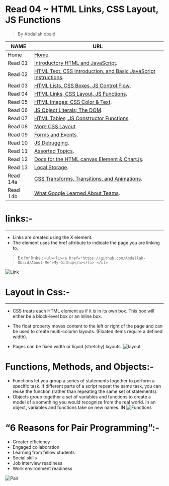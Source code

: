 # Read 04 ~ HTML Links, CSS Layout, JS Functions
> By Abdallah obaid

**NAME** | **URL**
------------------ | -------------
Home    | [Home](https://abdallah-obaid.github.io/reading-notes/).
 Read 01     | [Introductory HTML and JavaScript](https://abdallah-obaid.github.io/reading-notes/class-01).
 Read 02     | [HTML Text, CSS Introduction, and Basic JavaScript Instructions](https://abdallah-obaid.github.io/reading-notes/class-02).
 Read 03     | [HTML Lists, CSS Boxes, JS Control Flow](https://abdallah-obaid.github.io/reading-notes/class-03).
 Read 04     | [HTML Links, CSS Layout, JS Functions](https://abdallah-obaid.github.io/reading-notes/class-04).
 Read 05     | [HTML Images; CSS Color & Text](https://abdallah-obaid.github.io/reading-notes/class-05).
 Read 06     | [JS Object Literals; The DOM](https://abdallah-obaid.github.io/reading-notes/class-06).
 Read 07     | [HTML Tables; JS Constructor Functions](https://abdallah-obaid.github.io/reading-notes/class-07).
 Read 08     | [More CSS Layout](https://abdallah-obaid.github.io/reading-notes/class-08).
 Read 09     | [Forms and Events](https://abdallah-obaid.github.io/reading-notes/class-09).
 Read 10     | [JS Debugging](https://abdallah-obaid.github.io/reading-notes/class-10).
 Read 11     | [Assorted Topics](https://abdallah-obaid.github.io/reading-notes/class-11).
 Read 12     | [Docs for the HTML canvas Element & Chart.js](https://abdallah-obaid.github.io/reading-notes/class-12).
 Read 13     | [Local Storage](https://abdallah-obaid.github.io/reading-notes/class-13).
 Read 14a    | [CSS Transforms, Transitions, and Animations](https://abdallah-obaid.github.io/reading-notes/).
 Read 14b    | [What Google Learned About Teams](https://abdallah-obaid.github.io/reading-notes/).

# links:-
----------------------------------
* Links are created using the  X <a> element. 
* The <a> element uses the href attribute to indicate the page you are linking to.
> Ex for links :  `<ul><li><a href="https://github.com/Abdallah-Obaid/About-Me">My-Githup</a></li> </ul>`

![Link](https://cdn.biggerlawfirm.com/wp-content/uploads/2019/03/internal-linking-1078x516.jpg)

# Layout in Css:-
----------------------------------
* CSS treats each HTML element as if it is in its own box. This box will either be a block-level box or an inline box.
* The float property moves content to the left or right of the page and can be used to create multi-column layouts. (Floated items require a defined width).

* Pages can be fixed width or liquid (stretchy) layouts.
![layout](https://cdn-images-1.medium.com/max/800/1*A4AZXGxmMSPgmoMzdmh98A.gif)

 # Functions, Methods, and Objects:-
* Functions let you group a series of statements together to perform a specific task. If different parts of a script repeat the same task, you can reuse the function (rather than repeating the same set of statements). 
* Objects group together a set of variables and functions to create a model of a something you would recognize from the real world. In an object, variables and functions take on new names. 
IN 
![Functions](https://miro.medium.com/max/1575/1*TwGMR64_zlwPhjAf00IgPA.gif)
 # “6 Reasons for Pair Programming”:-
* Greater efficiency
* Engaged collaboration
* Learning from fellow students
* Social skills
* Job interview readiness
* Work environment readiness


![Pair](https://giffiles.alphacoders.com/296/2968.gif)

